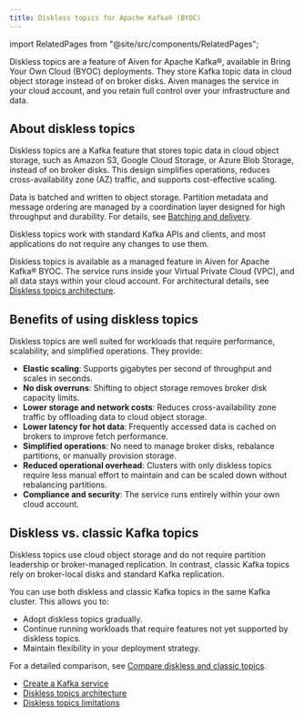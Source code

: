 ```yaml
---
title: Diskless topics for Apache Kafka® (BYOC)
---
```


import RelatedPages from "@site/src/components/RelatedPages";

Diskless topics are a feature of Aiven for Apache Kafka®, available in Bring Your Own Cloud (BYOC) deployments.
They store Kafka topic data in cloud object storage instead of on broker disks. Aiven
manages the service in your cloud account, and you retain full control over your
infrastructure and data.

## About diskless topics

Diskless topics are a Kafka feature that stores topic data in cloud object storage,
such as Amazon S3, Google Cloud Storage, or Azure Blob Storage, instead of on broker
disks. This design simplifies operations, reduces cross-availability zone (AZ) traffic,
and supports cost-effective scaling.

Data is batched and written to object storage. Partition metadata and message ordering
are managed by a coordination layer designed for high throughput and durability. For
details, see
[Batching and delivery](/docs/products/kafka/diskless/concepts/batching-and-delivery).

Diskless topics work with standard Kafka APIs and clients, and most applications do not
require any changes to use them.

Diskless topics is available as a managed feature in Aiven for Apache Kafka® BYOC. The
service runs inside your Virtual Private Cloud (VPC), and all data stays within your
cloud account. For architectural details, see
[Diskless topics architecture](/docs/products/kafka/diskless/concepts/architecture).

## Benefits of using diskless topics

Diskless topics are well suited for workloads that require performance, scalability,
 and simplified operations. They provide:

- **Elastic scaling**: Supports gigabytes per second of throughput and scales in seconds.
- **No disk overruns**: Shifting to object storage removes broker disk capacity limits.
- **Lower storage and network costs**: Reduces cross-availability zone traffic by
  offloading data to cloud object storage.
- **Lower latency for hot data**: Frequently accessed data is cached on brokers to
  improve fetch performance.
- **Simplified operations**: No need to manage broker disks, rebalance partitions, or
  manually provision storage.
- **Reduced operational overhead**: Clusters with only diskless topics require less
  manual effort to maintain and can be scaled down without rebalancing partitions.
- **Compliance and security**: The service runs entirely within your own cloud account.

## Diskless vs. classic Kafka topics

Diskless topics use cloud object storage and do not require partition leadership or
broker-managed replication. In contrast, classic Kafka topics rely on broker-local
disks and standard Kafka replication.

You can use both diskless and classic Kafka topics in the same Kafka cluster. This allows
you to:

- Adopt diskless topics gradually.
- Continue running workloads that require features not yet supported by diskless topics.
- Maintain flexibility in your deployment strategy.

For a detailed comparison, see [Compare diskless and classic topics](/docs/products/kafka/diskless/concepts/topics-vs-classic).

<RelatedPages/>

- [Create a Kafka service](/docs/products/kafka/create-kafka-service)
- [Diskless topics architecture](/docs/products/kafka/diskless/concepts/architecture)
- [Diskless topics limitations](/docs/products/kafka/diskless/concepts/limitations)
